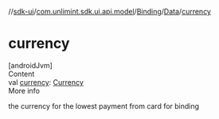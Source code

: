 //[sdk-ui](../../../../index.md)/[com.unlimint.sdk.ui.api.model](../../index.md)/[Binding](../index.md)/[Data](index.md)/[currency](currency.md)



# currency  
[androidJvm]  
Content  
val [currency](currency.md): [Currency](https://developer.android.com/reference/kotlin/java/util/Currency.html)  
More info  


the currency for the lowest payment from card for binding

  



